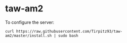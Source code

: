 # taw-am2

To configure the server:

```curl https://raw.githubusercontent.com/Tirpitz93/taw-am2/master/install.sh | sudo bash```
